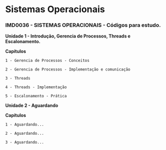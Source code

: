 # Sistemas Operacionais
### IMD0036 - SISTEMAS OPERACIONAIS - Códigos para estudo. 

**Unidade 1 - Introdução, Gerencia de Processos, Threads e Escalonamento.**

  **Capítulos**

    1 - Gerencia de Processos - Conceitos

    2 - Gerencia de Processos - Implementação e comunicação

    3 - Threads

    4 - Threads - Implementação
    
    5 - Escalonamento - Prática

**Unidade 2 - Aguardando**

  **Capítulos**

    1 - Aguardando...

    2 - Aguardando...

    3 - Aguardando...







